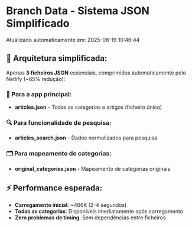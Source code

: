 # Branch Data - Sistema JSON Simplificado
Atualizado automaticamente em: 2025-08-19 10:46:44

## 🎯 Arquitetura simplificada:
Apenas **3 ficheiros JSON** essenciais, comprimidos automaticamente pelo Netlify (~65% redução):

### 📱 Para a app principal:
- **articles.json** - Todas as categorias e artigos (ficheiro único)

### 🔍 Para funcionalidade de pesquisa:
- **articles_search.json** - Dados normalizados para pesquisa

### 🗂️ Para mapeamento de categorias:
- **original_categories.json** - Mapeamento de categorias originais

## ⚡ Performance esperada:
- **Carregamento inicial**: ~466K (2-4 segundos)
- **Todas as categorias**: Disponíveis imediatamente após carregamento
- **Zero problemas de timing**: Sem dependências entre ficheiros

